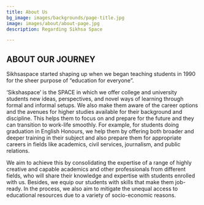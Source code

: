 ```yaml
---
title: About Us
bg_image: images/backgrounds/page-title.jpg
image: images/about/about-page.jpg
description: Regarding Sikhsa Space

---
```

## ABOUT OUR JOURNEY

Sikhsaspace started shaping up when we began teaching students in 1990 for the sheer purpose of “education for everyone”. 

‘Sikshaspace’ is the SPACE in which we offer college and university students new ideas, perspectives, and novel ways of learning through formal and informal setups. We also make them aware of the career options and the avenues for higher studies available for their background and discipline. This helps them to focus on and prepare for the future and they can transition to work-life smoothly. For example, for students doing graduation in English Honours, we help them by offering both broader and deeper training in their subject and also prepare them for appropriate careers in fields like academics, civil services, journalism, and public relations. 

We aim to achieve this by consolidating the expertise of a range of highly creative and capable academics and other professionals from different fields, who will share their knowledge and expertise with students enrolled with us. Besides, we equip our students with skills that make them job-ready. In the process, we also aim to mitigate the unequal access to educational resources due to a variety of socio-economic reasons.